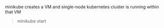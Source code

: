 minikube creates a VM and single-node kubernetes cluster is running within that VM
> minikube start
